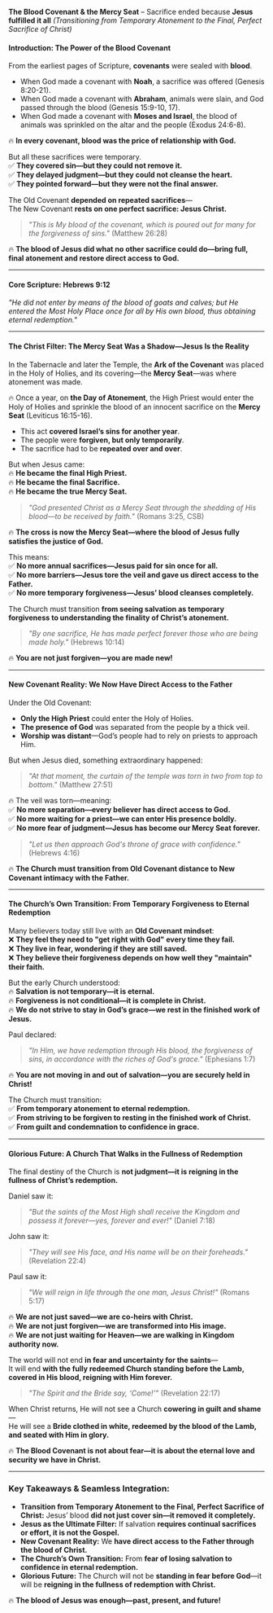 **The Blood Covenant & the Mercy Seat** – Sacrifice ended because **Jesus fulfilled it all**
_(Transitioning from Temporary Atonement to the Final, Perfect Sacrifice of Christ)_

#### **Introduction: The Power of the Blood Covenant**

From the earliest pages of Scripture, **covenants** were sealed with **blood**.

- When God made a covenant with **Noah**, a sacrifice was offered (Genesis 8:20-21).
- When God made a covenant with **Abraham**, animals were slain, and God passed through the blood (Genesis 15:9-10, 17).
- When God made a covenant with **Moses and Israel**, the blood of animals was sprinkled on the altar and the people (Exodus 24:6-8).

🔥 **In every covenant, blood was the price of relationship with God.**

But all these sacrifices were temporary.  
✅ **They covered sin—but they could not remove it.**  
✅ **They delayed judgment—but they could not cleanse the heart.**  
✅ **They pointed forward—but they were not the final answer.**

The Old Covenant **depended on repeated sacrifices**—  
The New Covenant **rests on one perfect sacrifice: Jesus Christ.**

> _"This is My blood of the covenant, which is poured out for many for the forgiveness of sins."_ (Matthew 26:28)

🔥 **The blood of Jesus did what no other sacrifice could do—bring full, final atonement and restore direct access to God.**

---

#### **Core Scripture: Hebrews 9:12**

_"He did not enter by means of the blood of goats and calves; but He entered the Most Holy Place once for all by His own blood, thus obtaining eternal redemption."_

---

#### **The Christ Filter: The Mercy Seat Was a Shadow—Jesus Is the Reality**

In the Tabernacle and later the Temple, the **Ark of the Covenant** was placed in the Holy of Holies, and its covering—the **Mercy Seat**—was where atonement was made.

🔥 Once a year, on **the Day of Atonement**, the High Priest would enter the Holy of Holies and sprinkle the blood of an innocent sacrifice on the **Mercy Seat** (Leviticus 16:15-16).

- This act **covered Israel’s sins for another year**.
- The people were **forgiven, but only temporarily**.
- The sacrifice had to be **repeated over and over**.

But when Jesus came:  
🔥 **He became the final High Priest.**  
🔥 **He became the final Sacrifice.**  
🔥 **He became the true Mercy Seat.**

> _"God presented Christ as a Mercy Seat through the shedding of His blood—to be received by faith."_ (Romans 3:25, CSB)

🔥 **The cross is now the Mercy Seat—where the blood of Jesus fully satisfies the justice of God.**

This means:  
✅ **No more annual sacrifices—Jesus paid for sin once for all.**  
✅ **No more barriers—Jesus tore the veil and gave us direct access to the Father.**  
✅ **No more temporary forgiveness—Jesus' blood cleanses completely.**

The Church must transition **from seeing salvation as temporary forgiveness to understanding the finality of Christ’s atonement.**

> _"By one sacrifice, He has made perfect forever those who are being made holy."_ (Hebrews 10:14)

🔥 **You are not just forgiven—you are made new!**

---

#### **New Covenant Reality: We Now Have Direct Access to the Father**

Under the Old Covenant:

- **Only the High Priest** could enter the Holy of Holies.
- **The presence of God** was separated from the people by a thick veil.
- **Worship was distant**—God’s people had to rely on priests to approach Him.

But when Jesus died, something extraordinary happened:

> _"At that moment, the curtain of the temple was torn in two from top to bottom."_ (Matthew 27:51)

🔥 The veil was torn—meaning:  
✅ **No more separation—every believer has direct access to God.**  
✅ **No more waiting for a priest—we can enter His presence boldly.**  
✅ **No more fear of judgment—Jesus has become our Mercy Seat forever.**

> _"Let us then approach God's throne of grace with confidence."_ (Hebrews 4:16)

🔥 **The Church must transition from Old Covenant distance to New Covenant intimacy with the Father.**

---

#### **The Church’s Own Transition: From Temporary Forgiveness to Eternal Redemption**

Many believers today still live with an **Old Covenant mindset**:  
❌ **They feel they need to "get right with God" every time they fail.**  
❌ **They live in fear, wondering if they are still saved.**  
❌ **They believe their forgiveness depends on how well they "maintain" their faith.**

But the early Church understood:  
🔥 **Salvation is not temporary—it is eternal.**  
🔥 **Forgiveness is not conditional—it is complete in Christ.**  
🔥 **We do not strive to stay in God’s grace—we rest in the finished work of Jesus.**

Paul declared:

> _"In Him, we have redemption through His blood, the forgiveness of sins, in accordance with the riches of God's grace."_ (Ephesians 1:7)

🔥 **You are not moving in and out of salvation—you are securely held in Christ!**

The Church must transition:  
✅ **From temporary atonement to eternal redemption.**  
✅ **From striving to be forgiven to resting in the finished work of Christ.**  
✅ **From guilt and condemnation to confidence in grace.**

---

#### **Glorious Future: A Church That Walks in the Fullness of Redemption**

The final destiny of the Church is **not judgment—it is reigning in the fullness of Christ’s redemption.**

Daniel saw it:

> _"But the saints of the Most High shall receive the Kingdom and possess it forever—yes, forever and ever!"_ (Daniel 7:18)

John saw it:

> _"They will see His face, and His name will be on their foreheads."_ (Revelation 22:4)

Paul saw it:

> _"We will reign in life through the one man, Jesus Christ!"_ (Romans 5:17)

🔥 **We are not just saved—we are co-heirs with Christ.**  
🔥 **We are not just forgiven—we are transformed into His image.**  
🔥 **We are not just waiting for Heaven—we are walking in Kingdom authority now.**

The world will not end **in fear and uncertainty for the saints**—  
It will end **with the fully redeemed Church standing before the Lamb, covered in His blood, reigning with Him forever.**

> _"The Spirit and the Bride say, ‘Come!’"_ (Revelation 22:17)

When Christ returns, He will not see a Church **cowering in guilt and shame**—  
He will see a **Bride clothed in white, redeemed by the blood of the Lamb, and seated with Him in glory.**

🔥 **The Blood Covenant is not about fear—it is about the eternal love and security we have in Christ.**

---

### **Key Takeaways & Seamless Integration:**

- **Transition from Temporary Atonement to the Final, Perfect Sacrifice of Christ:** Jesus’ blood **did not just cover sin—it removed it completely.**
- **Jesus as the Ultimate Filter:** If salvation **requires continual sacrifices or effort, it is not the Gospel.**
- **New Covenant Reality:** We **have direct access to the Father through the blood of Christ.**
- **The Church’s Own Transition:** From **fear of losing salvation to confidence in eternal redemption.**
- **Glorious Future:** The Church will not be **standing in fear before God**—it will be **reigning in the fullness of redemption with Christ.**

🔥 **The blood of Jesus was enough—past, present, and future!**